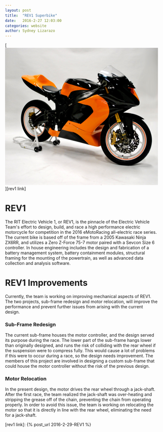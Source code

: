 ```yaml
---
layout: post
title:  "REV1 Superbike"
date:   2016-2-27 12:03:00
categories: website
author: Sydney Lizarazo
---
```

[![alt text][rev1]][rev1 link]

REV1
====================
The RIT Electric Vehicle 1, or REV1, is the pinnacle of the Electric Vehicle Team's effort to design, build, and race a high performance electric motorcycle for competition in the 2016 eMotoRacing all-electric race series. The current bike is based off of the frame from a 2005 Kawasaki Ninja ZX6RR, and utilizes a Zero Z-Force 75-7 motor paired with a Sevcon Size 6 controller. In house engineering includes the design and fabrication of a battery management system, battery containment modules, structural framing for the mounting of the powertrain, as well as advanced data collection and analysis software.
 
REV1 Improvements
=====================
Currently, the team is working on improving mechanical aspects of REV1. The two projects, sub-frame redesign and motor relocation, will improve the performance and prevent further issues from arising with the current design.

### Sub-Frame Redesign

The current sub-frame houses the motor controller, and the design served its purpose during the race. The lower part of the sub-frame hangs lower than originally designed, and runs the risk of colliding with the rear wheel if the suspension were to compress fully. This would cause a lot of problems if this were to occur during a race, so the design needs improvement. The members of this project are involved in designing a custom sub-frame that could house the motor controller without the risk of the previous design.

### Motor Relocation

In the present design, the motor drives the rear wheel through a jack-shaft. After the first race, the team realized the jack-shaft was over-heating and stripping the grease off of the chain, preventing the chain from operating properly. In order to avoid this issue, the team is working on relocating the motor so that it is directly in line with the rear wheel, eliminating the need for a jack-shaft. 

[rev1]: /img/projects/rev1/superbike5.jpg "REV1"
[rev1 link]: {% post_url 2016-2-29-REV1 %}